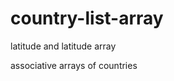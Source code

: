 country-list-array
==================

latitude and latitude array


associative arrays of countries 
